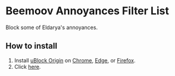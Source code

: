 # Beemoov Annoyances Filter List

Block some of Eldarya's annoyances.

## How to install

1. Install [uBlock Origin](https://github.com/gorhill/uBlock) on [Chrome](https://chrome.google.com/webstore/detail/ublock-origin/cjpalhdlnbpafiamejdnhcphjbkeiagm), [Edge](https://www.microsoft.com/store/p/app/9nblggh444l4), or [Firefox](https://addons.mozilla.org/addon/ublock-origin/).
2. Click [here](abp:subscribe?location=https://gitlab.com/NatoBoram/Beemoov-Annoyances/raw/master/beemoov-annoyances.txt&title=Beemoov%20Annoyances).